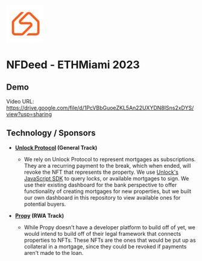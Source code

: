 <img src="./src/assets/logo.png" height="100px">

# **NFDeed** - ETHMiami 2023

## Demo
Video URL: https://drive.google.com/file/d/1PcVBbGuoeZKL5An22UXYDN8ISns2xDYS/view?usp=sharing

## Technology / Sponsors
- **[Unlock Protocol](https://unlock-protocol.com/) (General Track)**
    - We rely on Unlock Protocol to represent mortgages as subscriptions. They are a recurring payment to the break, which when ended, will revoke the NFT that represents the property. We use [Unlock's JavaScript SDK](https://github.com/unlock-protocol/unlock) to query locks, or available mortgages to sign. We use their existing dashboard for the bank perspective to offer functionality of creating mortgages for new properties, but we built our own dashboard in this repository to view available ones for potential buyers.

- **[Propy](https://propy.com/home/) (RWA Track)**
    - While Propy doesn't have a developer platform to build off of yet, we would intend to build off of their legal framework that connects properties to NFTs. These NFTs are the ones that would be put up as collateral in a mortgage, since they could be revoked if payments aren't made to the loan.
